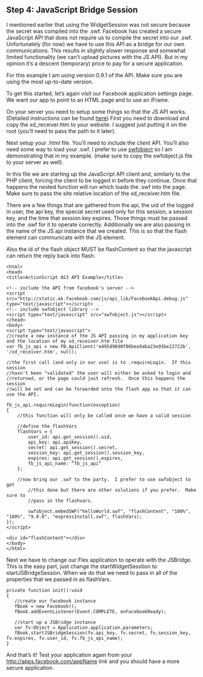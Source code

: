 ## Step 4: JavaScript Bridge Session ##

I mentioned earlier that using the WidgetSession was not secure because the secret was compiled into the .swf.  Facebook has created a secure JavaScript API that does not require us to compile the secret into our .swf.  Unfortunately (for now) we have to use this API as a bridge for our own communications.  This results in slightly slower response and somewhat limited functionality (we can’t upload pictures with the JS API).  But in my opinion it’s a descent (temporary) price to pay for a secure application.

For this example I am using version 0.9.1 of the API.  Make sure you are using the most up-to-date version.

To get this started, let’s again visit our Facebook application settings page.  We want our app to point to an HTML page and to use an iFrame.

On your server you need to setup some things so that the JS API works.  (Detailed instructions can be found [here](http://wiki.developers.facebook.com/index.php/JavaScript_Client_Library)) First you need to download and copy the xd\_receiver.htm to your website.  I suggest just putting it on the root (you’ll need to pass the path to it later).

Next setup your .html file.  You’ll need to include the client API.  You’ll also need some way to load your .swf.  I prefer to use [swfobject](http://code.google.com/p/swfobject/) so I am demonstrating that in my example.  (make sure to copy the swfobject.js file to your server as well).

In this file we are starting up the JavaScript API client and, similarly to the PHP client, forcing the client to be logged in before they continue.  Once that happens the nested function will run which loads the .swf into the page.  Make sure to pass the site relative location of the xd\_receiver.htm file.

There are a few things that are gathered from the api, the uid of the logged in user, the api key, the special secret used only for this session, a session key, and the time that session key expires.  Those things must be passed into the .swf for it to operate correctly.  Additionally we are also passing in the name of the JS api instance that we created.  This is so that the flash element can communicate with the JS element.

Also the id of the flash object MUST be flashContent so that the javascript can return the reply back into flash.

```
<html>
<head>
<title>ActionScript AS3 API Example</title>

<!-- include the API from facebook's server --> 
<script src="http://static.ak.facebook.com/js/api_lib/FacebookApi.debug.js" type="text/javascript"></script>
<!-- include swfobject library -->
<script type="text/javascript" src="swfobject.js"></script>
</head>
<body>
<script type="text/javascript">
//create a new instance of the JS API passing in my application key and the location of my xd_receiver.htm file
var fb_js_api = new FB.ApiClient('e495d90d0f06bea9aba23e93be22722b', '/xd_receiver.htm', null);
			
//the first call (and only in our use) is to .requireLogin.  If this session 
//hasn't been "validated" the user will either be asked to login and 
//returned, or the page could just refresh.  Once this happens the session 
//will be set and can be forwarded onto the flash app so that it can use the API.
		
fb_js_api.requireLogin(function(exception)
{
	//this function will only be called once we have a valid session
				
	//define the flashVars
	flashVars = {
		user_id: api.get_session().uid,
		api_key: api.apiKey,
		secret: api.get_session().secret,
		session_key: api.get_session().session_key,
		expires: api.get_session().expires,
		fb_js_api_name: “fb_js_api”
	};
				
	//now bring our .swf to the party.  I prefer to use swfobject to get 
        //this done but there are other solutions if you prefer.  Make sure to 
        //pass in the flashvars.
	
        swfobject.embedSWF("helloWorld.swf", "flashContent", "100%", "100%", "9.0.0", "expressInstall.swf", flashVars);
});
</script>

<div id="flashContent"></div>
</body>
</html>
```

Next we have to change our Flex application to operate with the JSBridge.  This is the easy part, just change the startWidgetSesstion to startJSBridgeSession.  When we do that we need to pass in all of the properties that we passed in as flashVars.

```
private function init():void
{
   //create our facebook instance
   fBook = new Facebook();
   fBook.addEventListener(Event.COMPLETE, onFacebookReady);
			
   //start up a JSBridge instance
   var fv:Object = Application.application.parameters;
   fBook.startJSBridgeSession(fv.api_key, fv.secret, fv.session_key, fv.expires, fv.user_id, fv.fb_js_api_name);
}
```

And that’s it!  Test your application again from your http://apps.facebook.com/appName link and you should have a more secure application.